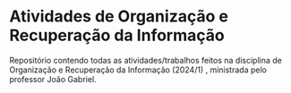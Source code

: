 # Atividades de Organização e Recuperação da Informação

Repositório contendo todas as atividades/trabalhos feitos na disciplina de Organização e Recuperação da Informação (2024/1) , ministrada pelo professor João Gabriel.
